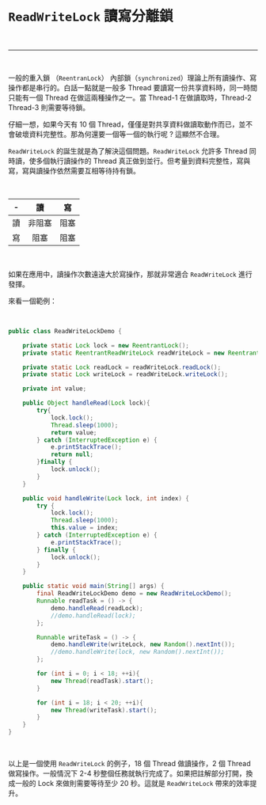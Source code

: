 # `ReadWriteLock` 讀寫分離鎖

<br>

---

<br>

一般的重入鎖 （`ReentranLock`） 內部鎖（`synchronized`）理論上所有讀操作、寫操作都是串行的。白話一點就是一般多 Thread 要讀寫一份共享資料時，同一時間只能有一個 Thread 在做這兩種操作之一。當 Thread-1 在做讀取時，Thread-2 Thread-3 則需要等待鎖。

仔細一想，如果今天有 10 個 Thread，僅僅是對共享資料做讀取動作而已，並不會破壞資料完整性。那為何還要一個等一個的執行呢 ? 這顯然不合理。

`ReadWriteLock` 的誕生就是為了解決這個問題。`ReadWriteLock` 允許多 Thread 同時讀，使多個執行讀操作的 Thread 真正做到並行。但考量到資料完整性，寫與寫，寫與讀操作依然需要互相等待持有鎖。

<br>

| -   | 讀 | 寫   |
|:---:|:---:|:---:|
| 讀 |   非阻塞 |  阻塞  |
| 寫 |   阻塞 |  阻塞  |

<br>

如果在應用中，讀操作次數遠遠大於寫操作，那就非常適合 `ReadWriteLock` 進行發揮。

來看一個範例：

<br>

```java
public class ReadWriteLockDemo {

    private static Lock lock = new ReentrantLock();
    private static ReentrantReadWriteLock readWriteLock = new ReentrantReadWriteLock();

    private static Lock readLock = readWriteLock.readLock();
    private static Lock writeLock = readWriteLock.writeLock();

    private int value;

    public Object handleRead(Lock lock){
        try{
            lock.lock();
            Thread.sleep(1000);
            return value;
        } catch (InterruptedException e) {
            e.printStackTrace();
            return null;
        }finally {
            lock.unlock();
        }
    }

    public void handleWrite(Lock lock, int index) {
        try {
            lock.lock();
            Thread.sleep(1000);
            this.value = index;
        } catch (InterruptedException e) {
            e.printStackTrace();
        } finally {
            lock.unlock();
        }
    }

    public static void main(String[] args) {
        final ReadWriteLockDemo demo = new ReadWriteLockDemo();
        Runnable readTask = () -> {
            demo.handleRead(readLock);
            //demo.handleRead(lock);
        };

        Runnable writeTask = () -> {
            demo.handleWrite(writeLock, new Random().nextInt());
            //demo.handleWrite(lock, new Random().nextInt());
        };

        for (int i = 0; i < 18; ++i){
            new Thread(readTask).start();
        }

        for (int i = 18; i < 20; ++i){
            new Thread(writeTask).start();
        }
    }
}
```

<br>

以上是一個使用 `ReadWriteLock` 的例子，18 個 Thread 做讀操作，2 個 Thread 做寫操作。一般情況下 2-4 秒整個任務就執行完成了。如果把註解部分打開，換成一般的 Lock 來做則需要等待至少 20 秒。這就是 `ReadWriteLock` 帶來的效率提升。